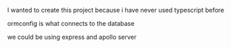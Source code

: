 I wanted to create this project because i have never used typescript before

ormconfig is what connects to the database

we could be using express and apollo server